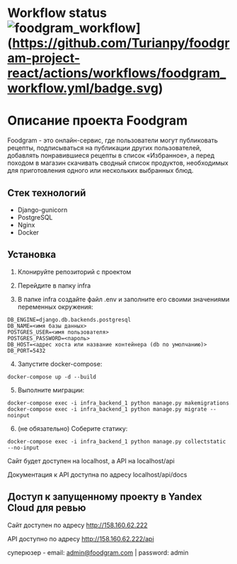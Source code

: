 # Workflow status ![foodgram_workflow](https://github.com/Turianpy/foodgram-project-react/actions/workflows/foodgram_workflow/badge.svg)](https://github.com/Turianpy/foodgram-project-react/actions/workflows/foodgram_workflow.yml/badge.svg)

# Описание проекта Foodgram

Foodgram - это онлайн-сервис, где пользователи могут публиковать рецепты, подписываться на публикации других пользователей, добавлять понравившиеся рецепты в список «Избранное», а перед походом в магазин скачивать сводный список продуктов, необходимых для приготовления одного или нескольких выбранных блюд.

## Стек технологий
- Django-gunicorn
- PostgreSQL
- Nginx
- Docker

## Установка
1. Клонируйте репозиторий с проектом

2. Перейдите в папку infra

3. В папке infra создайте файл .env и заполните его своими значениями переменных окружения:
```shell
DB_ENGINE=django.db.backends.postgresql
DB_NAME=<имя базы данных>
POSTGRES_USER=<имя пользователя>
POSTGRES_PASSWORD=<пароль>
DB_HOST=<адрес хоста или название контейнера (db по умолчанию)>
DB_PORT=5432
```

4. Запустите docker-compose:
```shell
docker-compose up -d --build
```

5. Выполните миграции:
```shell
docker-compose exec -i infra_backend_1 python manage.py makemigrations
docker-compose exec -i infra_backend_1 python manage.py migrate --noinput
```

6. (не обязательно) Соберите статику:
```shell
docker-compose exec -i infra_backend_1 python manage.py collectstatic --no-input
```

Сайт будет доступен на localhost, а API на localhost/api

Документация к API доступна по адресу localhost/api/docs

## Доступ к запущенному проекту в Yandex Cloud для ревью

Сайт доступен по адресу http://158.160.62.222

API доступно по адресу http://158.160.62.222/api

суперюзер - email: admin@foodgram.com | password: admin
